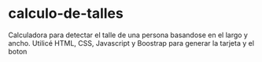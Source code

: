 # calculo-de-talles

Calculadora para detectar el talle de una persona basandose en el largo y ancho.
Utilicé HTML, CSS, Javascript y Boostrap para generar la tarjeta y el boton
